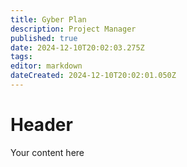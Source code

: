 ```yaml
---
title: Gyber Plan
description: Project Manager
published: true
date: 2024-12-10T20:02:03.275Z
tags: 
editor: markdown
dateCreated: 2024-12-10T20:02:01.050Z
---
```


# Header
Your content here